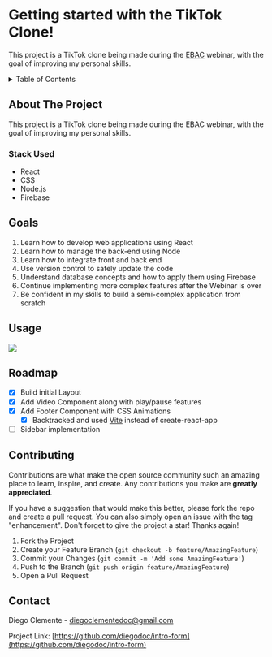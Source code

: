# Getting started with the TikTok Clone!

This project is a TikTok clone being made during the [EBAC](https://ebac.art.br) webinar, with the goal of improving my personal skills.

<details>
  <summary>Table of Contents</summary>
  <ol>
    <li>
      <a href="#about-the-project">About The Project</a>
      <ul>
        <li><a href="#stack-used">Stack used</a></li>
      </ul>
    </li>
    <li><a href="#goals">Goals</a></li>
    <li><a href="#usage">Usage</a></li>
    <li><a href="#roadmap">Roadmap</a></li>
    <li><a href="#contact">Contact</a></li>
    <li><a href="#acknowledgments">Acknowledgments</a></li>
  </ol>
</details>

<!-- ABOUT THE PROJECT -->

## About The Project

This project is a TikTok clone being made during the EBAC webinar, with the goal of improving my personal skills.

### Stack Used

- React
- CSS
- Node.js
- Firebase

## Goals

1. Learn how to develop web applications using React
2. Learn how to manage the back-end using Node
3. Learn how to integrate front and back end
4. Use version control to safely update the code
5. Understand database concepts and how to apply them using Firebase
6. Continue implementing more complex features after the Webinar is over
7. Be confident in my skills to build a semi-complex application from scratch

<!-- USAGE EXAMPLES -->

## Usage

![](gif.gif)

<!-- ROADMAP -->

## Roadmap

- [x] Build initial Layout
- [x] Add Video Component along with play/pause features
- [x] Add Footer Component with CSS Animations
  - [x] Backtracked and used [Vite](https://vitejs.dev/) instead of create-react-app
- [ ] Sidebar implementation

<!-- CONTRIBUTING -->

## Contributing

Contributions are what make the open source community such an amazing place to learn, inspire, and create. Any contributions you make are **greatly appreciated**.

If you have a suggestion that would make this better, please fork the repo and create a pull request. You can also simply open an issue with the tag "enhancement".
Don't forget to give the project a star! Thanks again!

1. Fork the Project
2. Create your Feature Branch (`git checkout -b feature/AmazingFeature`)
3. Commit your Changes (`git commit -m 'Add some AmazingFeature'`)
4. Push to the Branch (`git push origin feature/AmazingFeature`)
5. Open a Pull Request

<!-- CONTACT -->

## Contact

Diego Clemente - diegoclementedoc@gmail.com

Project Link: [https://github.com/diegodoc/intro-form](https://github.com/diegodoc/intro-form)
